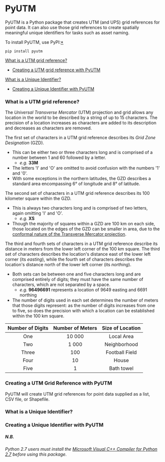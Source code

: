 # PyUTM

PyUTM is a Python package that creates UTM (and UPS) grid references for point data.
It can also use those grid references to create spatially meaningful unique identifiers for tasks such as asset naming.

To install PyUTM, use PyPI:[*](#nb)
```
pip install pyutm
```

[What is a UTM grid reference?](#what-is-a-utm-grid-reference)

 - [Creating a UTM grid reference with PyUTM](#creating-a-utm-grid-reference-with-pyutm)

[What is a Unique Identifier?](#what-is-a-unique-identifier)

 - [Creating a Unique Identifier with PyUTM](#creating-a-unique-identifier-with-pyutm)

### What is a UTM grid reference?

The *Universal Transverse Mercator* (UTM) projection and grid allows any location in the world to be described by a
string of up to 15 characters. The precision of a location increases as characters are added to its description and
decreases as characters are removed.

The first set of characters in a UTM grid reference describes its *Grid Zone Designation* (GZD).
- This can be either two or three characters long and is comprised of a number between 1 and 60 followed by a letter.
  - *e.g.* **33M**
- The letters 'I' and 'O' are omitted to avoid confusion with the numbers '1' and '0'.
- With some exceptions in the northern latitudes, the GZD describes a standard area encompassing 6° of longitude and 8° of latitude.

The second set of characters in a UTM grid reference describes its 100 kilometer square within the GZD.
- This is always two characters long and is comprised of two letters, again omitting 'I' and 'O'.
  - *e.g.* **XS**
 - Though the majority of squares within a GZD are 100 km on each side, those located on the edges of the GZD can be
smaller in area, due to the
[conformal nature of the Transverse Mercator projection](https://en.wikipedia.org/wiki/Conformal_map_projection).

The third and fourth sets of characters in a UTM grid reference describe its distance in meters from the lower left
corner of the 100 km square. The third set of characters describes the location's distance east of the lower left corner (its *easting*),
while the fourth set of characters describes the location's distance north of the lower left corner (its *northing*).
- Both sets can be between one and five characters long and are comprised entirely of digits; they must have the same
number of characters, which are not separated by a space.
  - *e.g.* **96496691** represents a location of 9649 easting and 6691 northing
- The number of digits used in each set determines the number of meters that those digits represent: as the number of
digits increases from one to five, so does the precision with which a location can be established within the 100 km square.

Number of Digits | Number of Meters | Size of Location
:---: | :---: | :---:
One | 10 000 | Local Area
Two | 1 000 | Neighborhood
Three | 100 | Football Field
Four | 10 | House
Five | 1 | Bath towel

### Creating a UTM Grid Reference with PyUTM

PyUTM will create UTM grid references for point data supplied as a list, CSV file, or Shapefile.

### What is a Unique Identifier?



### Creating a Unique Identifier with PyUTM

##### N.B.

*Python 2.7 users must install the
[Microsoft Visual C++ Compiler for Python 2.7](https://www.microsoft.com/en-us/download/details.aspx?id=44266)
before using this package.*